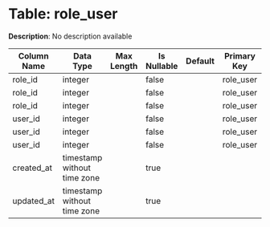 # Table: role_user

**Description**: No description available

| Column Name | Data Type | Max Length | Is Nullable | Default | Primary Key | Foreign Key |
|-------------|-----------|------------|-------------|---------|-------------|-------------|
| role_id | integer |  | false |  | role_user | role_user |
| role_id | integer |  | false |  | role_user | role_user |
| role_id | integer |  | false |  | role_user | roles |
| user_id | integer |  | false |  | role_user | role_user |
| user_id | integer |  | false |  | role_user | role_user |
| user_id | integer |  | false |  | role_user | users |
| created_at | timestamp without time zone |  | true |  |  |  |
| updated_at | timestamp without time zone |  | true |  |  |  |
